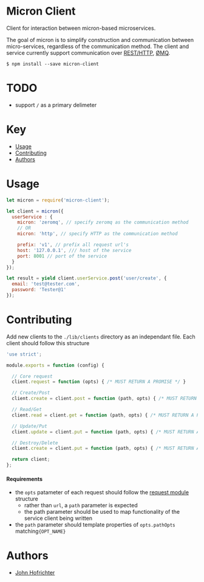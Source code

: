 # Micron Client

Client for interaction between micron-based microservices.

The goal of micron is to simplify construction and communication between micro-services, regardless of the communication method. The client and service currently support communication over [REST/HTTP](http://www.restapitutorial.com/lessons/whatisrest.html), [ØMQ](http://zeromq.org/).

`$ npm install --save micron-client`

# TODO

- support `/` as a primary delimeter

# Key

- [Usage](#usage)
- [Contributing](#contibuting)
- [Authors](#authors)

# Usage

```javascript
let micron = require('micron-client');

let client = micron({
  userService : {
    micron: 'zeromq', // specify zeromq as the communication method
    // OR
    micron: 'http', // specify HTTP as the communication method

    prefix: 'v1', // prefix all request url's
    host: '127.0.0.1', /// host of the service
    port: 8001 // port of the service
  }
});

let result = yield client.userService.post('user/create', {
  email: 'test@tester.com',
  password: 'Tester@1'
});

```

# Contributing

Add new clients to the `./lib/clients` directory as an independant file. Each client should follow this structure

```javascript
'use strict';

module.exports = function (config) {

  // Core request
  client.request = function (opts) { /* MUST RETURN A PROMISE */ }

  // Create/Post
  client.create = client.post = function (path, opts) { /* MUST RETURN A PROMISE */ }

  // Read/Get
  client.read = client.get = function (path, opts) { /* MUST RETURN A PROMISE */ }

  // Update/Put
  client.update = client.put = function (path, opts) { /* MUST RETURN A PROMISE */ }

  // Destroy/Delete
  client.create = client.put = function (path, opts) { /* MUST RETURN A PROMISE */ }

  return client;
};
```

#### Requirements

- the `opts` patameter of each request should follow the [request module](https://www.npmjs.com/package/request) structure
  - rather than `url`, a `path` parameter is expected
  - the path parameter should be used to map functionality of the service client being written
- the `path` parameter should template properties of `opts.pathOpts` matching`{OPT_NAME}`

# Authors

- [John Hofrichter](https://github.com/johnhof)
